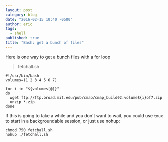 ```yaml
---
layout: post
category: blog
date: "2016-02-15 10:40 -0500"
author: eric
tags: 
  - shell
published: true
title: "Bash: get a bunch of files"
---
```


Here is one way to get a bunch files with a for loop

> fetchall.sh
```
#!/usr/bin/bash
volumes=(1 2 3 4 5 6 7)

for i in "${volumes[@]}"
do
  wget ftp://ftp.broad.mit.edu/pub/cmap/cmap_build02.volume${i}of7.zip
  unzip *.zip
done

```

If this is going to take a while and you don't want to wait, you could use `tmux` to start in a backgroundable session, or just use nohup:

```
chmod 750 fetchall.sh
nohup ./fetchall.sh
```